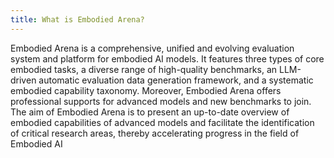 ```yaml
---
title: What is Embodied Arena?
---
```


Embodied Arena is a comprehensive, unified and evolving evaluation system and
platform for embodied AI models. It features three types of core embodied tasks,
a diverse range of high-quality benchmarks, an LLM-driven automatic evaluation
data generation framework, and a systematic embodied capability taxonomy.
Moreover, Embodied Arena offers professional supports for advanced models and
new benchmarks to join. The aim of Embodied Arena is to present an up-to-date
overview of embodied capabilities of advanced models and facilitate the
identification of critical research areas, thereby accelerating progress in the
field of Embodied AI
